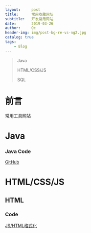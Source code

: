 ```yaml
---
layout:     post
title:      常用收藏网址
subtitle:   开发常用网站
date:       2019-03-26
author:     Qc
header-img: img/post-bg-re-vs-ng2.jpg
catalog: true
tags:
    - Blog
---
```


> Java
> 
> HTML/CSS/JS
> 
> SQL

# 前言
常用工具网站

# Java

### Java Code

[GitHub](https://github.com/)

# HTML/CSS/JS

## HTML

### Code

[JS/HTML格式化](http://tool.chinaz.com/Tools/jsformat.aspx)